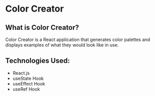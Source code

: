 # Color Creator

## What is Color Creator?

Color Creator is a React application that generates color palettes and displays examples of what they would look like in use.

## Technologies Used:

- React.js
- useState Hook
- useEffect Hook
- useRef Hook
